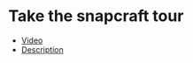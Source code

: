 # Take the snapcraft tour

 * [Video](https://www.youtube.com/watch?v=k-laAxucmEQ)
 * [Description](description.txt)
